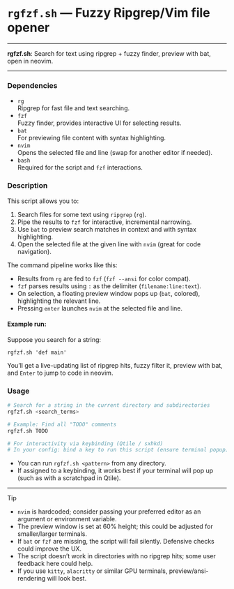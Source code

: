 # `rgfzf.sh` — Fuzzy Ripgrep/Vim file opener

---

**rgfzf.sh**: Search for text using ripgrep + fuzzy finder, preview with bat, open in neovim.

---

### Dependencies

- `rg`  
    Ripgrep for fast file and text searching.
- `fzf`  
    Fuzzy finder, provides interactive UI for selecting results.
- `bat`  
    For previewing file content with syntax highlighting.
- `nvim`  
    Opens the selected file and line (swap for another editor if needed).
- `bash`  
    Required for the script and `fzf` interactions.

### Description

This script allows you to:

1. Search files for some text using `ripgrep` (`rg`).
2. Pipe the results to `fzf` for interactive, incremental narrowing.
3. Use `bat` to preview search matches in context and with syntax highlighting.
4. Open the selected file at the given line with `nvim` (great for code navigation).

The command pipeline works like this:
- Results from `rg` are fed to `fzf` (`fzf --ansi` for color compat).
- `fzf` parses results using `:` as the delimiter (`filename:line:text`).
- On selection, a floating preview window pops up (`bat`, colored), highlighting the relevant line.
- Pressing `enter` launches `nvim` at the selected file and line.

#### Example run:
Suppose you search for a string:
```
rgfzf.sh 'def main'
```
You’ll get a live-updating list of ripgrep hits, fuzzy filter it, preview with bat, and `Enter` to jump to code in neovim.

### Usage

```sh
# Search for a string in the current directory and subdirectories
rgfzf.sh <search_terms>

# Example: Find all "TODO" comments
rgfzf.sh TODO

# For interactivity via keybinding (Qtile / sxhkd)
# In your config: bind a key to run this script (ensure terminal popup)
```

- You can run `rgfzf.sh <pattern>` from any directory.
- If assigned to a keybinding, it works best if your terminal will pop up (such as with a scratchpad in Qtile).

---

> [!TIP]
> - `nvim` is hardcoded; consider passing your preferred editor as an argument or environment variable.
> - The preview window is set at 60% height; this could be adjusted for smaller/larger terminals.
> - If `bat` or `fzf` are missing, the script will fail silently. Defensive checks could improve the UX.
> - The script doesn’t work in directories with no ripgrep hits; some user feedback here could help.
> - If you use `kitty`, `alacritty` or similar GPU terminals, preview/ansi-rendering will look best.